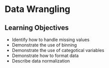 # Data Wrangling
## Learning Objectives
- Identify how to handle missing values
- Demonstrate the use of binning
- Demonstrate the use of categotical variables
- Demonstrate how to format data
- Describe data normalization

